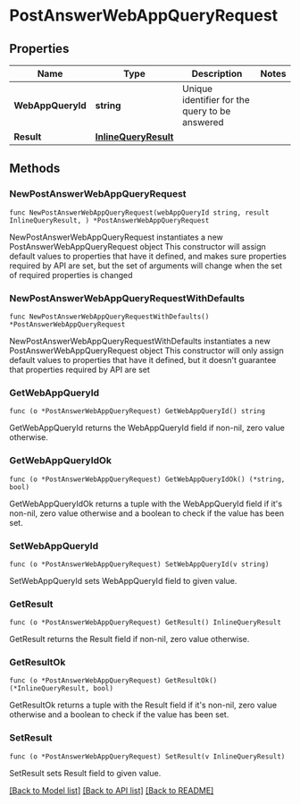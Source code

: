 # PostAnswerWebAppQueryRequest

## Properties

Name | Type | Description | Notes
------------ | ------------- | ------------- | -------------
**WebAppQueryId** | **string** | Unique identifier for the query to be answered | 
**Result** | [**InlineQueryResult**](InlineQueryResult.md) |  | 

## Methods

### NewPostAnswerWebAppQueryRequest

`func NewPostAnswerWebAppQueryRequest(webAppQueryId string, result InlineQueryResult, ) *PostAnswerWebAppQueryRequest`

NewPostAnswerWebAppQueryRequest instantiates a new PostAnswerWebAppQueryRequest object
This constructor will assign default values to properties that have it defined,
and makes sure properties required by API are set, but the set of arguments
will change when the set of required properties is changed

### NewPostAnswerWebAppQueryRequestWithDefaults

`func NewPostAnswerWebAppQueryRequestWithDefaults() *PostAnswerWebAppQueryRequest`

NewPostAnswerWebAppQueryRequestWithDefaults instantiates a new PostAnswerWebAppQueryRequest object
This constructor will only assign default values to properties that have it defined,
but it doesn't guarantee that properties required by API are set

### GetWebAppQueryId

`func (o *PostAnswerWebAppQueryRequest) GetWebAppQueryId() string`

GetWebAppQueryId returns the WebAppQueryId field if non-nil, zero value otherwise.

### GetWebAppQueryIdOk

`func (o *PostAnswerWebAppQueryRequest) GetWebAppQueryIdOk() (*string, bool)`

GetWebAppQueryIdOk returns a tuple with the WebAppQueryId field if it's non-nil, zero value otherwise
and a boolean to check if the value has been set.

### SetWebAppQueryId

`func (o *PostAnswerWebAppQueryRequest) SetWebAppQueryId(v string)`

SetWebAppQueryId sets WebAppQueryId field to given value.


### GetResult

`func (o *PostAnswerWebAppQueryRequest) GetResult() InlineQueryResult`

GetResult returns the Result field if non-nil, zero value otherwise.

### GetResultOk

`func (o *PostAnswerWebAppQueryRequest) GetResultOk() (*InlineQueryResult, bool)`

GetResultOk returns a tuple with the Result field if it's non-nil, zero value otherwise
and a boolean to check if the value has been set.

### SetResult

`func (o *PostAnswerWebAppQueryRequest) SetResult(v InlineQueryResult)`

SetResult sets Result field to given value.



[[Back to Model list]](../README.md#documentation-for-models) [[Back to API list]](../README.md#documentation-for-api-endpoints) [[Back to README]](../README.md)



